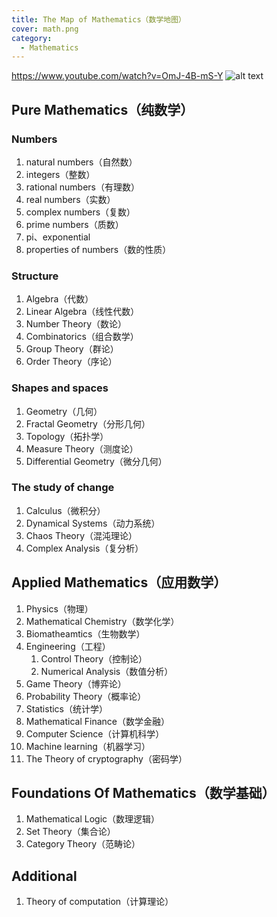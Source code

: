 ```yaml
---
title: The Map of Mathematics（数学地图）
cover: math.png
category:
  - Mathematics
---
```



<https://www.youtube.com/watch?v=OmJ-4B-mS-Y>
![alt text](image.png)

## Pure Mathematics（纯数学）

### Numbers

1. natural numbers（自然数）
2. integers（整数）
3. rational numbers（有理数）
4. real numbers（实数）
5. complex numbers（复数）
6. prime numbers（质数）
7. pi、exponential
8. properties of numbers（数的性质）

### Structure

1. Algebra（代数）
2. Linear Algebra（线性代数）
3. Number Theory（数论）
4. Combinatorics（组合数学）
5. Group Theory（群论）
6. Order Theory（序论）

### Shapes and spaces

1. Geometry（几何）
2. Fractal Geometry（分形几何）
3. Topology（拓扑学）
4. Measure Theory（测度论）
5. Differential Geometry（微分几何）

### The study of change

1. Calculus（微积分）
2. Dynamical Systems（动力系统）
3. Chaos Theory（混沌理论）
4. Complex Analysis（复分析）

## Applied Mathematics（应用数学）

1. Physics（物理）
2. Mathematical Chemistry（数学化学）
3. Biomatheamtics（生物数学）
4. Engineering（工程）
   1. Control Theory（控制论）
   2. Numerical Analysis（数值分析）
5. Game Theory（博弈论）
6. Probability Theory（概率论）
7. Statistics（统计学）
8. Mathematical Finance（数学金融）
9. Computer Science（计算机科学）
10. Machine learning（机器学习）
11. The Theory of cryptography（密码学）

## Foundations Of Mathematics（数学基础）

1. Mathematical Logic（数理逻辑）
2. Set Theory（集合论）
3. Category Theory（范畴论）

## Additional

1. Theory of computation（计算理论）
